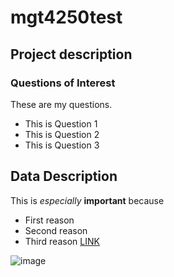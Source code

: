 # mgt4250test

## Project description
### Questions of Interest
These are my questions. 
- This is Question 1
- This is Question 2
- This is Question 3

## Data Description
This is *especially* **important** because
- First reason
- Second reason
- Third reason [LINK](www.elon.edu)

![image](<img width="92" alt="Screenshot 2023-11-27 at 2 18 44 PM" src="https://github.com/alyssa415/mgt4250test/assets/152214835/9f5332f2-b650-479b-8698-dbe30231b2e6">)
